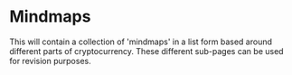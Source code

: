 # Mindmaps

This will contain a collection of 'mindmaps' in a list form based around different parts of cryptocurrency. These different sub-pages can be used for revision purposes.